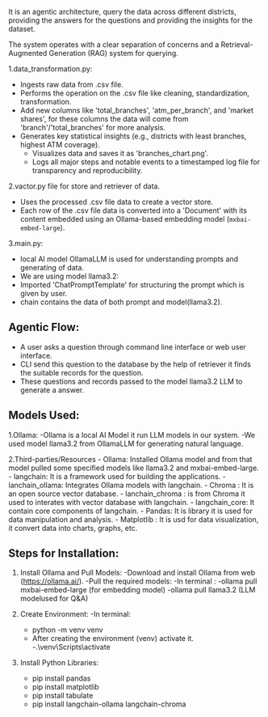 It is an agentic architecture, query the data across different districts, providing the answers for the questions and providing the insights for the dataset.


The system operates with a clear separation of concerns and a Retrieval-Augmented Generation (RAG) system for querying.

1.data_transformation.py:
  - Ingests raw  data from .csv file.
  - Performs the operation on the .csv file like cleaning, standardization, transformation.
  - Add new columns like 'total_branches', 'atm_per_branch', and 'market shares', for these columns the data will come from 'branch'/'total_branches' for more analysis.
  - Generates key statistical insights (e.g., districts with least branches, highest ATM coverage).
    *   Visualizes data and saves it as 'branches_chart.png'.
    *   Logs all major steps and notable events to a timestamped log file for transparency and reproducibility.

2.vactor.py file for store and retriever of data.
  - Uses the processed .csv file data to create a vector store.
  - Each row of the .csv file data is converted into a 'Document' with its content embedded using an Ollama-based embedding model (`mxbai-embed-large`).


3.main.py:
 - local AI model OllamaLLM is used for understanding prompts and generating of data.
 - We are using model llama3.2:
 - Imported 'ChatPromptTemplate' for structuring the prompt which is given by user.
 - chain contains the data of both prompt and model(llama3.2).


Agentic Flow:
-----------------------------------------------------------------------------------
- A user asks a question through command line interface or web user interface. 
- CLI send this question to the database by the  help of retriever it finds the suitable records for the question.
- These questions and records passed to the model llama3.2 LLM to generate a answer.


Models Used:
----------------------------------------------------------------------------------
1.Ollama:
    -Ollama is a local AI Model it run LLM models in our system.
    -We used model llama3.2 from OllamaLLM for generating natural language.

2.Third-parties/Resources
	  - Ollama: Installed Ollama model and from that model pulled some specified models like llama3.2 and mxbai-embed-large.
	  - langchain: It is a framework used for building the applications.
	  - lanchain_ollama: Integrates Ollama models with langchain.
	  - Chroma : It is an open source vector database.
	  - lanchain_chroma : is from Chroma it used to interates with vector database with langchain.
	  - langchain_core: It contain core components of langchain.
	  - Pandas: It is library it is used for data manipulation and analysis.
	  - Matplotlib : It is usd for data visualization, it convert data into charts, graphs, etc.


Steps for Installation:
-----------------------------------------------------------------------------------------------
1. Install Ollama and Pull Models:
   -Download and install Ollama from web (https://ollama.ai/).
   -Pull the required models:
      -In terminal :
        -ollama pull mxbai-embed-large (for embedding model)
        -ollama pull llama3.2 (LLM modelused for Q&A)
       

3.  Create Environment:
    -In terminal:
      - python -m venv venv
      - After creating the environment (venv) activate it.
      -.\venv\Scripts\activate
    

4.  Install Python Libraries:
      - pip install pandas
      - pip install matplotlib 
      - pip install tabulate 
      - pip install langchain-ollama langchain-chroma
  

